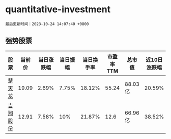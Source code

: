 # quantitative-investment

`最后更新时间：2023-10-24 14:07:40 +0800`

## 强势股票

|股票|当前价|当日涨跌幅|当日振幅|当日换手率|市盈率TTM|总市值|近10日涨跌幅|
|----|----|----|----|----|----|----|----|
|[楚天龙](https://xueqiu.com/S/SZ003040)|19.09|2.69%|7.75%|18.12%|55.24|88.03亿|20.59%|
|[吉翔股份](https://xueqiu.com/S/SH603399)|12.91|7.58%|10%|21.87%|12.6|66.96亿|38.52%|
